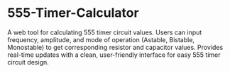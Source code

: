 # 555-Timer-Calculator
A web tool for calculating 555 timer circuit values. Users can input frequency, amplitude, and mode of operation (Astable, Bistable, Monostable) to get corresponding resistor and capacitor values. Provides real-time updates with a clean, user-friendly interface for easy 555 timer circuit design.
